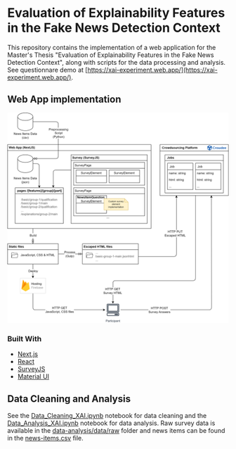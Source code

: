 # Evaluation of Explainability Features in the Fake News Detection Context

This repository contains the implementation of a web application for the Master's Thesis "Evaluation of Explainability Features in the Fake News Detection Context", along with scripts for the data processing and analysis. See questionnare demo at [https://xai-experiment.web.app/](https://xai-experiment.web.app/).

## Web App implementation

![Overview of implementation](./documentation/architecture.png)

### Built With

- [Next.js](https://nextjs.org/docs)
- [React](https://react.dev/learn)
- [SurveyJS](https://surveyjs.io/documentation)
- [Material UI](https://mui.com/material-ui/getting-started/overview/)

## Data Cleaning and Analysis

See the [Data_Cleaning_XAI.ipynb](./data-analysis/Data_Cleaning_XAI.ipynb) notebook for data cleaning and the [Data_Analysis_XAI.ipynb](./data-analysis/Data_Analysis_XAI.ipynb) notebook for data analysis. Raw survey data is available in the [data-analysis/data/raw](./data-analysis/data/raw) folder and news items can be found in the [news-items.csv](./preprocessing/news-items.csv) file.
